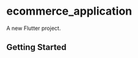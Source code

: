 # ecommerce_application

A new Flutter project.

## Getting Started

<p>
<img src="https://github.com/bhavin2412/ecommerce_application/assets/120154973/6a1aa7bc-8e6a-45d8-a902-e6635b6fbffa" weight="500" height="600"
<img src='https://github.com/bhavin2412/ecommerce_application/assets/120154973/c929ec27-d553-44d8-af6e-9bc88f0a3baf weight="500" height="600"
<img src=(https://github.com/bhavin2412/ecommerce_application/assets/120154973/2567144b-deac-41c0-9249-336dc58983c7) weight="500" height="600"
<img src=(https://github.com/bhavin2412/ecommerce_application/assets/120154973/f18b238e-6dac-4beb-90b3-595bbe68e382)
<img src=(https://github.com/bhavin2412/ecommerce_application/assets/120154973/63f31ab8-acf3-4d05-84e0-a6b1366c8410)
<img src=(https://github.com/bhavin2412/ecommerce_application/assets/120154973/0ede5b16-5ac3-4bc8-a566-be08c0677bc3)
<img src=(https://github.com/bhavin2412/ecommerce_application/assets/120154973/9e5ada49-5d31-4650-8069-5e2b7445d40e)
<img src=(https://github.com/bhavin2412/ecommerce_application/assets/120154973/d107becb-776b-401c-926e-ab1456e275e9)
<img src=(https://github.com/bhavin2412/ecommerce_application/assets/120154973/2a5747af-8e6c-4280-a77d-827ccea6618f)
<img src=(https://github.com/bhavin2412/ecommerce_application/assets/120154973/4112d76f-95a7-48dc-a5e6-8303d96a2dcb)
<img src=(https://github.com/bhavin2412/ecommerce_application/assets/120154973/70def64a-3bf6-4cdf-8bab-1b5793d5148d)
<img src=(https://github.com/bhavin2412/ecommerce_application/assets/120154973/74b66d72-4e5f-4d94-9433-0ab487c82e16)
